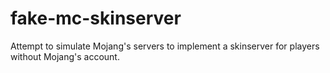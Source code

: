 # fake-mc-skinserver

Attempt to simulate Mojang's servers to implement a skinserver for players without Mojang's account.

